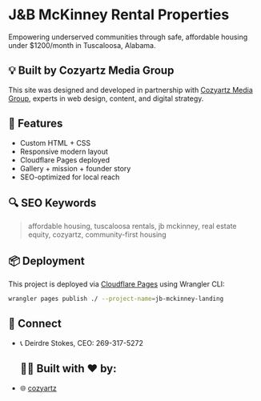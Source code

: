 # J&B McKinney Rental Properties

Empowering underserved communities through safe, affordable housing under $1200/month in Tuscaloosa, Alabama.

## 💡 Built by Cozyartz Media Group

This site was designed and developed in partnership with [Cozyartz Media Group](https://cozyartz.com), experts in web design, content, and digital strategy.

## 🚀 Features

- Custom HTML + CSS
- Responsive modern layout
- Cloudflare Pages deployed
- Gallery + mission + founder story
- SEO-optimized for local reach

## 🔍 SEO Keywords

> affordable housing, tuscaloosa rentals, jb mckinney, real estate equity, cozyartz, community-first housing

## 📦 Deployment

This project is deployed via [Cloudflare Pages](https://pages.cloudflare.com) using Wrangler CLI:

```bash and updates
wrangler pages publish ./ --project-name=jb-mckinney-landing
```

## 🔗 Connect

- 📞 Deirdre Stokes, CEO: 269-317-5272
  
  ## 💪🏼 Built with ❤️ by:
- 🌐 [cozyartz](https://cozyartzmedia.com)